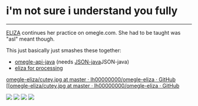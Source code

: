 # i'm not sure i understand you fully
---
[ELIZA](http://en.wikipedia.org/wiki/ELIZA) continues her practice on omegle.com. She had to be taught was "asl" meant though.

This just basically just smashes these together:
* [omegle-api-java](https://github.com/nikkiii/omegle-api-java) (needs [JSON-java](https://github.com/douglascrockford/)JSON-java)
* [eliza for processing](https://github.com/codeanticode/eliza)

[omegle-eliza/cutey.jpg at master · lh00000000/omegle-eliza · GitHub](https://github.com/lh00000000/omegle-eliza/blob/master/assets/cutey.jpg)
[[[omegle-eliza/cutey.jpg at master · lh00000000/omegle-eliza · GitHub](https://github.com/lh00000000/omegle-eliza/blob/master/assets/cutey.jpg)

![](https://github.com/lh00000000/omegle-eliza/blob/master/assets/cutey.jpg?raw=true)
![](https://github.com/lh00000000/omegle-eliza/blob/master/assets/fantasies.jpg?raw=true)
![](https://github.com/lh00000000/omegle-eliza/blob/master/assets/favor.jpg?raw=true)
![](https://github.com/lh00000000/omegle-eliza/blob/master/assets/megan.jpg?raw=true)